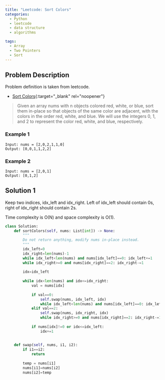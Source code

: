 ```yaml
---
title: "Leetcode: Sort Colors"
categories:
  - Python
  - leetcode
  - data structure
  - algorithms

tags:
  - Array
  - Two Pointers
  - Sort
---
```


## Problem Description

Problem definition is taken from leetcode. 
- [Sort Colors](https://leetcode.com/problems/sort-colors/ "Go to leetcode"){:target="_blank" rel="noopener"}

>Given an array nums with n objects colored red, white, or blue, sort them in-place so that objects of the same color are adjacent, with the colors in the order red, white, and blue.
>We will use the integers 0, 1, and 2 to represent the color red, white, and blue, respectively.

### Example 1
```
Input: nums = [2,0,2,1,1,0]
Output: [0,0,1,1,2,2] 
```

### Example 2
```
Input: nums = [2,0,1]
Output: [0,1,2]
```


## Solution 1

Keep two indices, idx_left and idx_right. Left of idx_left should contain 0s, right of idx_right should contain 2s.

Time complexity is O(N) and space complexity is O(1).

```python
class Solution:
    def sortColors(self, nums: List[int]) -> None:
        """
        Do not return anything, modify nums in-place instead.
        """        
        idx_left=0
        idx_right=len(nums)-1
        while idx_left<len(nums) and nums[idx_left]==0: idx_left+=1
        while idx_right>=0 and nums[idx_right]==2: idx_right-=1
            
        idx=idx_left
        
        while idx<len(nums) and idx<=idx_right:
            val = nums[idx]
            
            if val==0:
                self.swap(nums, idx_left, idx)
                while idx_left<len(nums) and nums[idx_left]==0: idx_left+=1
            elif val==2:
                self.swap(nums, idx_right, idx)
                while idx_right>=0 and nums[idx_right]==2: idx_right-=1
            
            if nums[idx]!=0 or idx<=idx_left:
                idx+=1
        
    
    def swap(self, nums, i1, i2):
        if i1==i2:
            return
        
        temp = nums[i1]
        nums[i1]=nums[i2]
        nums[i2]=temp 
```